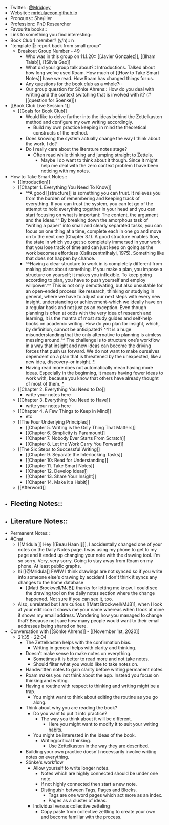 - Twitter:: [@Mridgyy](https://twitter.com/Mridgyy)
- Website:: [mridulaecon.github.io](https://mridulaecon.github.io/)
- Pronouns:: She/Her
- Profession:: PhD Researcher
- Favourite books:: 
- Link to something you find interesting:: 
- Book Club 1 member? (y/n):: n
- "template 🧩: report back from small group"
    - Breakout Group Number - 49
        - Who was in this group on 11.1.20:: [[Javier Gonzalez]], [[Ilham Talab]], [[Silvia Gao]]
        - What did your group talk about?:: Introductions. Talked about how long we've used Roam. How much of [[How to Take Smart Notes]] have we read. How Roam has changed things for us. 
        - Any questions for the book club as a whole?::
        - Our group question for Sönke Ahrens:: How do you deal with writing and the context switching that is involved with it?
(#[[question for Soenke]])
- [[Book Club Live Session 1]]
    - [[Goals for Book Club]]
        - Would like to delve further into the ideas behind the Zettelkasten method and configure my own writing accordingly. 
            - Build my own practice keeping in mind the theoretical constructs of the method. 
        - Does knowing the system actually change the way I think about the work, I do? 
        - Do I really care about the literature notes stage? 
            - Often read while thinking and jumping straight to Zettels. 
                - Maybe I do want to think about it though. Since it might help me deal with the zero context problem I have been noticing with my notes. 
- How to Take Smart Notes::
    - [[Introduction]]
    - [[Chapter 1. Everything You Need To Know]]
        - ^^A good [[structure]] is something you can trust. It relieves you from the burden of remembering and keeping track of everything. If you can trust the system, you can let go of the attempt to hold everything together in your head and you can start focusing on what is important: The content, the argument and the ideas.^^ By breaking down the amorphous task of “writing a paper” into small and clearly separated tasks, you can focus on one thing at a time, complete each in one go and move on to the next one (Chapter 3.1). A good structure enables flow, the state in which you get so completely immersed in your work that you lose track of time and can just keep on going as the work becomes effortless (Csikszentmihalyi, 1975). Something like that does not happen by chance.
        - ^^Having a clear structure to work in is completely different from making plans about something. If you make a plan, you impose a structure on yourself; it makes you inflexible. To keep going according to plan, you have to push yourself and employ willpower.^^ This is not only demotivating, but also unsuitable for an open-ended process like research, thinking or studying in general, where we have to adjust our next steps with every new insight, understanding or achievement–which we ideally have on a regular basis and not just as an exception. Even though planning is often at odds with the very idea of research and learning, it is the mantra of most study guides and self-help books on academic writing. How do you plan for insight, which, by definition, cannot be anticipated? ^^It is a huge misunderstanding that the only alternative to planning is aimless messing around.^^ The challenge is to structure one’s workflow in a way that insight and new ideas can become the driving forces that push us forward. We do not want to make ourselves dependent on a plan that is threatened by the unexpected, like a new idea, discovery–or insight. [*](((e5t8EGtoY)))
        - Having read more does not automatically mean having more ideas. Especially in the beginning, it means having fewer ideas to work with, because you know that others have already thought of most of them. [*](((GRlg3daPc)))
    - [[Chapter 2. Everything You Need to Do]]
        - write your notes here 
    - [[Chapter 3. Everything You Need to Have]]
        - write your notes here 
    - [[Chapter 4. A Few Things to Keep in Mind]]
        - etc 
    - [[The Four Underlying Principles]]
        - [[Chapter 5. Writing is the Only Thing That Matters]]
        - [[Chapter 6. Simplicity is Paramount]]
        - [[Chapter 7. Nobody Ever Starts From Scratch]]
        - [[Chapter 8. Let the Work Carry You Forward]]
    - [[The Six Steps to Successful Writing]]
        - [[Chapter 9. Separate the Interlocking Tasks]]
        - [[Chapter 10: Read for Understanding]]
        - [[Chapter 11. Take Smart Notes]]
        - [[Chapter 12. Develop Ideas]]  
        - [[Chapter 13. Share Your Insight]]
        - [[Chapter 14. Make it a Habit]]
    - [[Afterword]]
- Fleeting Notes:: 
    - 
- Literature Notes::
    - 
- Permanent Notes:: 
- #Chat
    - [[Mridula ]] Hey [[Beau Haan 📌]], I accidentally changed one of your notes on the Daily Notes page. I was using my phone to get to my page and it ended up changing your note with the drawing tool. I'm so sorry. Very, very sorry. Going to stay away from Roam on my phone. At least public graphs. 
    - hi [[@Mridula]] FWIW I think drawings are not synced so if you write into someone else's drawing by accident I don't think it syncs any changes to the home database
        - [[Matt Brockwell/MJB]] thanks for letting me know. I could see the drawing tool on the daily notes section where the change happened. Not sure if you can see it, too. 
    - Also, unrelated but I am curious [[Matt Brockwell/MJB]], when I look at your edit icon it shows me your name whereas when I look at mine it shows my email address. Wondering how you managed to change that? Because not sure how many people would want to their email addresses being shared on here. 
- Conversation with [[Sönke Ahrens]] - [[November 1st, 2020]] 
    - 21:35 - 22:04
        - The Zettelkasten helps with the confirmation bias. 
            - Writing in general helps with clarity and thinking. 
        - Doesn't make sense to make notes on everything. 
            - Sometimes it is better to read more and not take notes. 
            - Should filter what you would like to take notes on. 
        - Handwritten notes to gain clarity before writing permanent notes. 
        - Roam makes you not think about the app. Instead you focus on thinking and writing. 
        - Having a routine with respect to thinking and writing might be a trap. 
            - You might want to think about editing the routine as you go along. 
        - Think about why you are reading the book? 
            - Do you want to put it into practice? 
                - The way you think about it will be different. 
                    - Here you might want to modify it to suit your writing habits. 
            - You might be interested in the ideas of the book. 
                - Writing/critical thinking. 
                    - Use Zettelkasten in the way they are described. 
        - Building your own practice doesn't necessarily involve writing notes on everything. 
        - Sönke's workflow
            - Allow yourself to write longer notes. 
                - Notes which are highly connected should be under one note. 
                - If not highly connected then start a new note.
                - Distinguish between Tags, Pages and Blocks. 
                    - Tags are one word pages which act more as an index. 
                    - Pages as a cluster of ideas. 
            - Individual versus collective zetteling 
                - Copy paste from collective zettling to create your own and become familiar with the process. 
